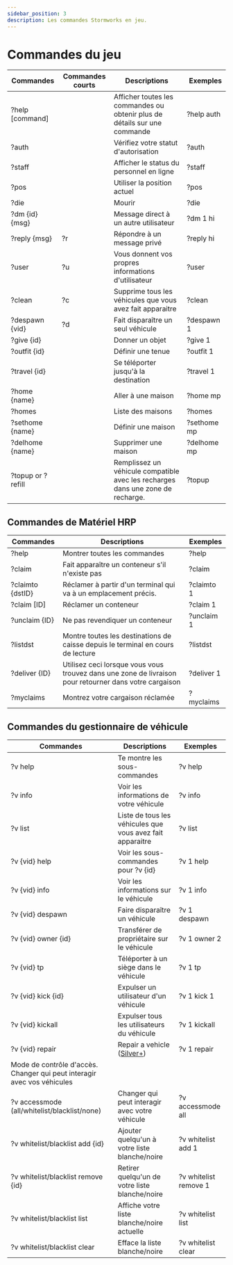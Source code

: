 ```yaml
---
sidebar_position: 3
description: Les commandes Stormworks en jeu.
---
```



# Commandes du jeu

| Commandes         | Commandes courts | Descriptions                                                                    | &nbsp;Exemples |
| ----------------- | ---------------- | ------------------------------------------------------------------------------- | -------------- |
| ?help [command]   | &nbsp;           | Afficher toutes les commandes ou obtenir plus de détails sur une commande       | ?help auth     |
| ?auth             | &nbsp;           | Vérifiez votre statut d'autorisation                                            | ?auth          |
| ?staff            | &nbsp;           | Afficher le status du personnel en ligne                                        | ?staff         |
| ?pos              | &nbsp;           | Utiliser la position actuel                                                     | ?pos           |
| ?die              | &nbsp;           | Mourir                                                                          | ?die           |
| ?dm {id} {msg}    | &nbsp;           | Message direct à un autre utilisateur                                           | ?dm 1 hi       |
| ?reply {msg}      | ?r               | Répondre à un message privé                                                     | ?reply hi      |
| ?user             | ?u               | Vous donnent vos propres informations d'utilisateur                             | ?user          |
| ?clean            | ?c               | Supprime tous les véhicules que vous avez fait apparaitre                       | ?clean         |
| ?despawn {vid}    | ?d               | Fait disparaître un seul véhicule                                               | ?despawn 1     |
| ?give {id}        | &nbsp;           | Donner un objet                                                                 | ?give 1        |
| ?outfit {id}      | &nbsp;           | Définir une tenue                                                               | ?outfit 1      |
| ?travel {id}      | &nbsp;           | Se téléporter jusqu'à la destination                                            | ?travel 1      |
| ?home {name}      | &nbsp;           | Aller à une maison                                                              | ?home mp       |
| ?homes            | &nbsp;           | Liste des maisons                                                               | ?homes         |
| ?sethome {name}   | &nbsp;           | Définir une maison                                                              | ?sethome mp    |
| ?delhome {name}   | &nbsp;           | Supprimer une maison                                                            | ?delhome mp    |
| ?topup or ?refill | &nbsp;           | Remplissez un véhicule compatible avec les recharges dans une zone de recharge. | ?topup         |

## Commandes de Matériel HRP

 | Commandes        | Descriptions                                                                                           | Exemples   |
 | ---------------- | ------------------------------------------------------------------------------------------------------ | ---------- |
 | ?help            | Montrer toutes les commandes                                                                           | ?help      |
 | ?claim           | Fait apparaître un conteneur s'il n'existe pas                                                         | ?claim     |
 | ?claimto {dstID} | Réclamer à partir d'un terminal qui va à un emplacement précis.                                        | ?claimto 1 |
 | ?claim [ID]      | Réclamer un conteneur                                                                                  | ?claim 1   |
 | ?unclaim {ID}    | Ne pas revendiquer un conteneur                                                                        | ?unclaim 1 |
 | ?listdst         | Montre toutes les destinations de caisse depuis le terminal en cours de lecture                        | ?listdst   |
 | ?deliver {ID}    | Utilisez ceci lorsque vous vous trouvez dans une zone de livraison pour retourner dans votre cargaison | ?deliver 1 |
 | ?myclaims        | Montrez votre cargaison réclamée                                                                       | ?myclaims  |


## Commandes du gestionnaire de véhicule

| Commandes                                                               | Descriptions                                              | Exemples              |
| ----------------------------------------------------------------------- | --------------------------------------------------------- | --------------------- |
| ?v help                                                                 | Te montre les sous-commandes                              | ?v help               |
| ?v info                                                                 | Voir les informations de votre véhicule                   | ?v info               |
| ?v list                                                                 | Liste de tous les véhicules que vous avez fait apparaitre | ?v list               |
| ?v {vid} help                                                           | Voir les sous-commandes pour ?v {id}                      | ?v 1 help             |
| ?v {vid} info                                                           | Voir les informations sur le véhicule                     | ?v 1 info             |
| ?v {vid} despawn                                                        | Faire disparaître un véhicule                             | ?v 1 despawn          |
| ?v {vid} owner {id}                                                     | Transférer de propriétaire sur le véhicule                | ?v 1 owner 2          |
| ?v {vid} tp                                                             | Téléporter à un siège dans le véhicule                    | ?v 1 tp               |
| ?v {vid} kick {id}                                                      | Expulser un utilisateur d'un véhicule                     | ?v 1 kick 1           |
| ?v {vid} kickall                                                        | Expulser tous les utilisateurs du véhicule                | ?v 1 kickall          |
| ?v {vid} repair                                                         | Repair a vehicle (<a href="/supporters#what-perks-are-there">Silver+</a>)              | ?v 1 repair           |
| Mode de contrôle d'accès. Changer qui peut interagir avec vos véhicules |                                                           |                       |
| ?v accessmode (all/whitelist/blacklist/none)                            | Changer qui peut interagir avec votre véhicule            | ?v accessmode all     |
| ?v whitelist/blacklist add {id}                                         | Ajouter quelqu'un à votre liste blanche/noire             | ?v whitelist add 1    |
| ?v whitelist/blacklist remove {id}                                      | Retirer quelqu'un de votre liste blanche/noire            | ?v whitelist remove 1 |
| ?v whitelist/blacklist list                                             | Affiche votre liste blanche/noire actuelle                | ?v whitelist list     |
| ?v whitelist/blacklist clear                                            | Efface la liste blanche/noire                             | ?v whitelist clear    |




